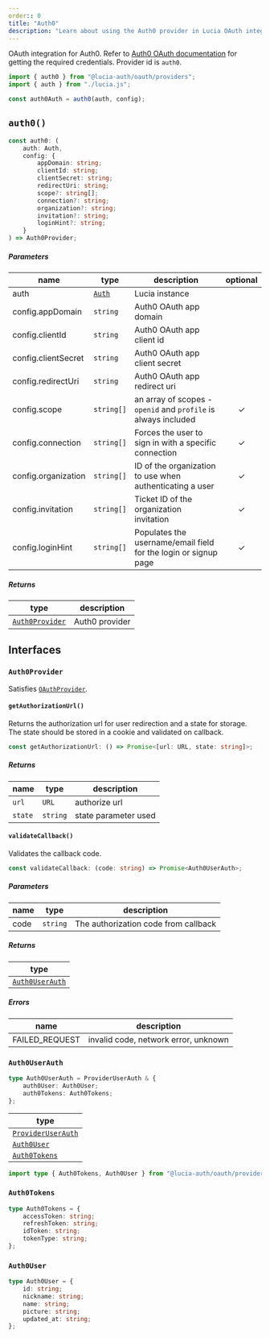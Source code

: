 ```yaml
---
order:: 0
title: "Auth0"
description: "Learn about using the Auth0 provider in Lucia OAuth integration"
---
```


OAuth integration for Auth0. Refer to [Auth0 OAuth documentation](https://auth0.com/docs/get-started/authentication-and-authorization-flow/add-login-auth-code-flow) for getting the required credentials. Provider id is `auth0`.

```ts
import { auth0 } from "@lucia-auth/oauth/providers";
import { auth } from "./lucia.js";

const auth0Auth = auth0(auth, config);
```

## `auth0()`

```ts
const auth0: (
	auth: Auth,
	config: {
		appDomain: string;
		clientId: string;
		clientSecret: string;
		redirectUri: string;
		scope?: string[];
		connection?: string;
		organization?: string;
		invitation?: string;
		loginHint?: string;
	}
) => Auth0Provider;
```

##### Parameters

| name                | type       | description                                                     | optional |
| ------------------- | ---------- | --------------------------------------------------------------- | :------: |
| auth                | [`Auth`]() | Lucia instance                                                  |          |
| config.appDomain    | `string`   | Auth0 OAuth app domain                                          |          |
| config.clientId     | `string`   | Auth0 OAuth app client id                                       |          |
| config.clientSecret | `string`   | Auth0 OAuth app client secret                                   |          |
| config.redirectUri  | `string`   | Auth0 OAuth app redirect uri                                    |          |
| config.scope        | `string[]` | an array of scopes - `openid` and `profile` is always included  |    ✓     |
| config.connection   | `string[]` | Forces the user to sign in with a specific connection           |    ✓     |
| config.organization | `string[]` | ID of the organization to use when authenticating a user        |    ✓     |
| config.invitation   | `string[]` | Ticket ID of the organization invitation                        |    ✓     |
| config.loginHint    | `string[]` | Populates the username/email field for the login or signup page |    ✓     |

##### Returns

| type                | description    |
| ------------------- | -------------- |
| [`Auth0Provider`]() | Auth0 provider |

## Interfaces

### `Auth0Provider`

Satisfies [`OAuthProvider`]().

#### `getAuthorizationUrl()`

Returns the authorization url for user redirection and a state for storage. The state should be stored in a cookie and validated on callback.

```ts
const getAuthorizationUrl: () => Promise<[url: URL, state: string]>;
```

##### Returns

| name    | type     | description          |
| ------- | -------- | -------------------- |
| `url`   | `URL`    | authorize url        |
| `state` | `string` | state parameter used |

#### `validateCallback()`

Validates the callback code.

```ts
const validateCallback: (code: string) => Promise<Auth0UserAuth>;
```

##### Parameters

| name | type     | description                          |
| ---- | -------- | ------------------------------------ |
| code | `string` | The authorization code from callback |

##### Returns

| type                |
| ------------------- |
| [`Auth0UserAuth`]() |

##### Errors

| name           | description                          |
| -------------- | ------------------------------------ |
| FAILED_REQUEST | invalid code, network error, unknown |

### `Auth0UserAuth`

```ts
type Auth0UserAuth = ProviderUserAuth & {
	auth0User: Auth0User;
	auth0Tokens: Auth0Tokens;
};
```

| type                   |
| ---------------------- |
| [`ProviderUserAuth`]() |
| [`Auth0User`]()        |
| [`Auth0Tokens`]()      |

```ts
import type { Auth0Tokens, Auth0User } from "@lucia-auth/oauth/providers";
```

### `Auth0Tokens`

```ts
type Auth0Tokens = {
	accessToken: string;
	refreshToken: string;
	idToken: string;
	tokenType: string;
};
```

### `Auth0User`

```ts
type Auth0User = {
	id: string;
	nickname: string;
	name: string;
	picture: string;
	updated_at: string;
};
```
